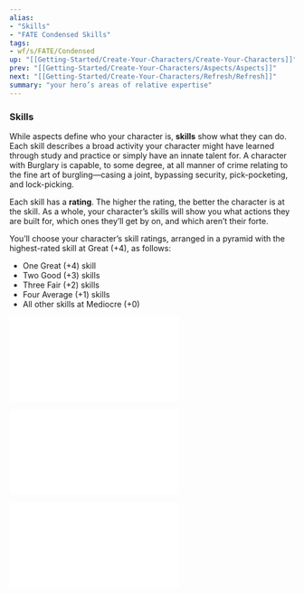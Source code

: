 ```yaml
---
alias:
- "Skills"
- "FATE Condensed Skills"
tags:
- wf/s/FATE/Condensed
up: "[[Getting-Started/Create-Your-Characters/Create-Your-Characters]]"
prev: "[[Getting-Started/Create-Your-Characters/Aspects/Aspects]]"
next: "[[Getting-Started/Create-Your-Characters/Refresh/Refresh]]"
summary: "your hero’s areas of relative expertise"
---
```

### Skills

While aspects define who your character is, **skills** show what they can do. Each skill describes a broad activity your character might have learned through study and practice or simply have an innate talent for. A character with Burglary is capable, to some degree, at all manner of crime relating to the fine art of burgling—casing a joint, bypassing security, pick-pocketing, and lock-picking.

Each skill has a **rating**. The higher the rating, the better the character is at the skill. As a whole, your character’s skills will show you what actions they are built for, which ones they’ll get by on, and which aren’t their forte.

You’ll choose your character’s skill ratings, arranged in a pyramid with the highest-rated skill at Great (+4), as follows:

- One Great (+4) skill
- Two Good (+3) skills
- Three Fair (+2) skills
- Four Average (+1) skills
- All other skills at Mediocre (+0)

![The-Adjective-Ladder](The-Adjective-Ladder/The-Adjective-Ladder.md)

![Skill-List](Skill-List/Skill-List.md)

![Alternative-Skill-Lists](Alternative-Skill-Lists/Alternative-Skill-Lists.md)